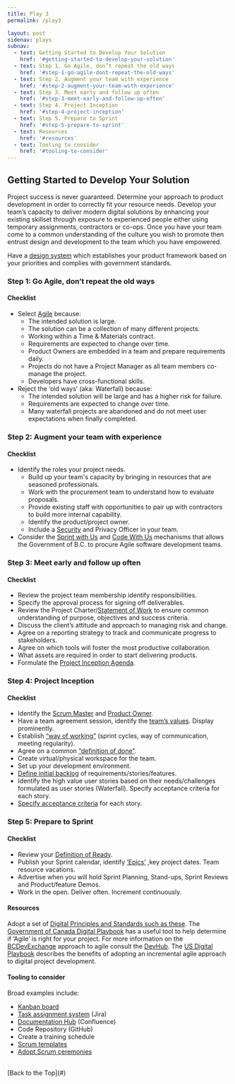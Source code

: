 ```yaml
---
title: Play 3
permalink: /play3

layout: post
sidenav: plays
subnav: 
  - text: Getting Started to Develop Your Solution
    href: '#getting-started-to-develop-your-solution'
  - text: Step 1. Go Agile, don’t repeat the old ways
    href: '#step-1-go-agile-dont-repeat-the-old-ways'
  - text: Step 2. Augment your team with experience
    href: '#step-2-augment-your-team-with-experience'
  - text: Step 3. Meet early and follow up often
    href: '#step-3-meet-early-and-follow-up-often'
  - text: Step 4. Project Inception
    href: '#step-4-project-inception'
  - text: Step 5. Prepare to Sprint
    href: '#step-5-prepare-to-sprint'
  - text: Resources
    href: '#resources'
  - text: Tooling to consider
    href: '#tooling-to-consider'
---
```

## Getting Started to Develop Your Solution
Project success is never guaranteed. Determine your approach to product development in order to correctly fit your resource needs.  Develop your team’s capacity to deliver modern digital solutions by enhancing your existing skillset through exposure to experienced people either using temporary assignments, contractors or co-ops. Once you have your team come to a common understanding of the culture you wish to promote then entrust design and development to the team which you have empowered.

Have a [design system](https://uxdesign.cc/everything-you-need-to-know-about-design-systems-54b109851969) which establishes your product framework based on your priorities and complies with government standards.

### Step 1: Go Agile, don’t repeat the old ways
#### Checklist
- Select [Agile](https://www.seguetech.com/waterfall-vs-agile-methodology/) because:
  - The intended solution is large.
  - The solution can be a collection of many different projects.
  - Working within a Time & Materials contract.
  - Requirements are expected to change over time.
  - Product Owners are embedded in a team and prepare requirements daily.
  - Projects do not have a Project Manager as all team members co-manage the project.
  - Developers have cross-functional skills. 
- Reject the ‘old ways’ (aka: Waterfall) because:
  - The intended solution will be large and has a higher risk for failure.
  - Requirements are expected to change over time.
  - Many waterfall projects are abandoned and do not meet user expectations when finally completed.

### Step 2: Augment your team with experience
#### Checklist
- Identify the roles your project needs.
  - Build up your team's capacity by bringing in resources that are seasoned professionals. 
  - Work with the procurement team to understand how to evaluate proposals. 
  - Provide existing staff with opportunities to pair up with contractors to build more internal capability.
  - Identify the product/project owner.
  - Include a [Security](https://www2.gov.bc.ca/gov/content/governments/services-for-government/policies-procedures/information-security-policy-and-guidelines/role-of-miso) and Privacy Officer in your team.
- Consider the [Sprint with Us](https://digital.gov.bc.ca/marketplace/learn-more/sprint-with-us) and [Code With Us](https://engage.gov.bc.ca/data/2017/01/03/building-community-code-with-us/procurement) mechanisms that allows the Government of B.C. to procure Agile software development teams. 

### Step 3: Meet early and follow up often
#### Checklist
- Review the project team membership identify responsibilities.
- Specify the approval process for signing off deliverables.
- Review the Project Charter/[Statement of Work](https://www.mypmllc.com/project-management-resources/free-project-management-templates/statement-of-work-template/) to ensure common understanding of purpose, objectives and success criteria. 
- Discuss the client’s attitude and approach to managing risk and change.
- Agree on a reporting strategy to track and communicate progress to stakeholders.
- Agree on which tools will foster the most productive collaboration.
- What assets are required in order to start delivering products.
- Formulate the [Project Inception Agenda](https://www.infoq.com/articles/project-inception-meeting/).

### Step 4: Project Inception 
#### Checklist
- Identify the [Scrum Master](https://www.agilealliance.org/glossary/scrum-master/#:~:text=The%20scrum%20master%20is%20the,responsibilities%20of%20this%20role%20include%3A&text=Ensuring%20a%20good%20relationship%20between,as%20others%20outside%20the%20team) and [Product Owner](https://www.scaledagileframework.com/product-owner/#:~:text=The%20Product%20Owner%20(PO)%20is,or%20components%20for%20the%20team.).
- Have a team agreement session, identify the [team’s values](http://www.andycleff.com/2015/08/agile-best-practices-values-principles-virtues/#:~:text=Agile%20Values&text=Individuals%20and%20interactions%20over%20processes,change%20over%20following%20a%20plan). Display prominently.
- Establish [“way of working”](https://www.101ways.com/2019/04/03/how-to-develop-a-teams-ways-of-working/#:~:text=Suggested%20ways%20of%20working&text=For%20larger%20teams%2C%20break%20into,one%20way%20of%20doing%20something) (sprint cycles, way of communication, meeting regularity).
- Agree on a common [“definition of done”](https://www.boost.co.nz/blog/2019/05/definition-of-done-examples-and-tips).
- Create virtual/physical workspace for the team.
- Set up your development environment.
- [Define initial backlog](https://www.youtube.com/watch?v=DUYUIj1t10Q) of requirements/stories/features.
- Identify the high value user stories based on their needs/challenges formulated as user stories  (Waterfall). Specify acceptance criteria for each story.
- [Specify acceptance criteria](https://rubygarage.org/blog/clear-acceptance-criteria-and-why-its-important#:~:text=Put%20simply%2C%20acceptance%20criteria%20specify,client's%20demands%20and%20prevent%20miscommunication.) for each story.

### Step 5: Prepare to Sprint
#### Checklist
- Review your [Definition of Ready](https://www.scruminc.com/definition-of-ready/).
- Publish your Sprint calendar, identify [‘Epics’](https://www.agilealliance.org/epic-confusion/) ,key project dates. Team resource vacations.
- Advertise when you will hold Sprint Planning, Stand-ups, Sprint Reviews and Product/feature Demos.
- Work in the open.  Deliver often. Increment continuously.

#### Resources
Adopt a set of [Digital Principles and Standards such as these](https://canada-ca.github.io/digital-playbook-guide-numerique/views-vues/single-page-seule/en/digital-standards.html). The [Government of Canada Digital Playbook](https://canada-ca.github.io/digital-playbook-guide-numerique/views-vues/agile/en/agile-use-when.html) has a useful tool to help determine if ‘Agile’ is right for your project. For more information on the [BCDevExchange](https://bcdevexchange.org/) approach to agile consult the [DevHub](https://devhub-static-test-devhub-test.pathfinder.gov.bc.ca/Agile-Delivery-Process/Agile-Delivery-Process). The [US Digital Playbook](https://playbook.cio.gov/#play4) describes the benefits of adopting an incremental agile approach to digital project development. 

#### Tooling to consider
Broad examples include:
- [Kanban board](https://en.wikipedia.org/wiki/Kanban_board#:~:text=A%20Kanban%20board%20is%20one,each%20stage%20of%20the%20process.)
- [Task assignment system](https://confluence.atlassian.com/doc/add-assign-and-view-tasks-590260030.html) (Jira)
- [Documentation Hub](https://confluence.atlassian.com/doc/develop-technical-documentation-in-confluence-226166494.html) (Confluence)
- Code Repository (GitHub)
- Create a training schedule
- [Scrum templates](https://arminreiter.com/scrum-meeting-templates/)
- [Adopt Scrum ceremonies](https://www.projectmanager.com/blog/guide-to-scrum-ceremonies)

<br/>
[Back to the Top](#)